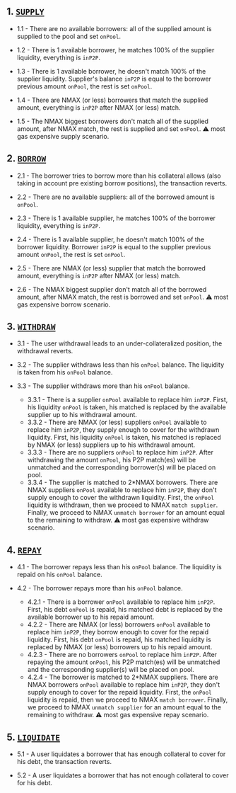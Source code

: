 ## 1. [`SUPPLY`](https://github.com/morpho-labs/morpho-contracts/blob/main/contracts/aave/PositionsManagerForAave.sol#L290)

- 1.1 - There are no available borrowers: all of the supplied amount is supplied to the pool and set `onPool`.

- 1.2 - There is 1 available borrower, he matches 100% of the supplier liquidity, everything is `inP2P`.

- 1.3 - There is 1 available borrower, he doesn't match 100% of the supplier liquidity. Supplier's balance `inP2P` is equal to the borrower previous amount `onPool`, the rest is set `onPool`.

- 1.4 - There are NMAX (or less) borrowers that match the supplied amount, everything is `inP2P` after NMAX (or less) match.

- 1.5 - The NMAX biggest borrowers don't match all of the supplied amount, after NMAX match, the rest is supplied and set `onPool`. ⚠️ most gas expensive supply scenario.

## 2. [`BORROW`](https://github.com/morpho-labs/morpho-contracts/blob/main/contracts/aave/PositionsManagerForAave.sol#L361)

- 2.1 - The borrower tries to borrow more than his collateral allows (also taking in account pre existing borrow positions), the transaction reverts.

- 2.2 - There are no available suppliers: all of the borrowed amount is `onPool`.

- 2.3 - There is 1 available supplier, he matches 100% of the borrower liquidity, everything is `inP2P`.

- 2.4 - There is 1 available supplier, he doesn't match 100% of the borrower liquidity. Borrower `inP2P` is equal to the supplier previous amount `onPool`, the rest is set `onPool`.

- 2.5 - There are NMAX (or less) supplier that match the borrowed amount, everything is `inP2P` after NMAX (or less) match.

- 2.6 - The NMAX biggest supplier don't match all of the borrowed amount, after NMAX match, the rest is borrowed and set `onPool`. ⚠️ most gas expensive borrow scenario.

## 3. [`WITHDRAW`](https://github.com/morpho-labs/morpho-contracts/blob/main/contracts/aave/PositionsManagerForAave.sol#L534)

- 3.1 - The user withdrawal leads to an under-collateralized position, the withdrawal reverts.

- 3.2 - The supplier withdraws less than his `onPool` balance. The liquidity is taken from his `onPool` balance.

- 3.3 - The supplier withdraws more than his `onPool` balance.
  - 3.3.1 - There is a supplier `onPool` available to replace him `inP2P`. First, his liquidity `onPool` is taken, his matched is replaced by the available supplier up to his withdrawal amount.
  - 3.3.2 - There are NMAX (or less) suppliers `onPool` available to replace him `inP2P`, they supply enough to cover for the withdrawn liquidity. First, his liquidity `onPool` is taken, his matched is replaced by NMAX (or less) suppliers up to his withdrawal amount.
  - 3.3.3 - There are no suppliers `onPool` to replace him `inP2P`. After withdrawing the amount `onPool`, his P2P match(es) will be unmatched and the corresponding borrower(s) will be placed on pool.
  - 3.3.4 - The supplier is matched to 2\*NMAX borrowers. There are NMAX suppliers `onPool` available to replace him `inP2P`, they don't supply enough to cover the withdrawn liquidity. First, the `onPool` liquidity is withdrawn, then we proceed to NMAX `match supplier`. Finally, we proceed to NMAX `unmatch borrower` for an amount equal to the remaining to withdraw. ⚠️ most gas expensive withdraw scenario.

## 4. [`REPAY`](https://github.com/morpho-labs/morpho-contracts/blob/main/contracts/aave/PositionsManagerForAave.sol#L642)

- 4.1 - The borrower repays less than his `onPool` balance. The liquidity is repaid on his `onPool` balance.

- 4.2 - The borrower repays more than his `onPool` balance.
  - 4.2.1 - There is a borrower `onPool` available to replace him `inP2P`. First, his debt `onPool` is repaid, his matched debt is replaced by the available borrower up to his repaid amount.
  - 4.2.2 - There are NMAX (or less) borrowers `onPool` available to replace him `inP2P`, they borrow enough to cover for the repaid liquidity. First, his debt `onPool` is repaid, his matched liquidity is replaced by NMAX (or less) borrowers up to his repaid amount.
  - 4.2.3 - There are no borrowers `onPool` to replace him `inP2P`. After repaying the amount `onPool`, his P2P match(es) will be unmatched and the corresponding supplier(s) will be placed on pool.
  - 4.2.4 - The borrower is matched to 2\*NMAX suppliers. There are NMAX borrowers `onPool` available to replace him `inP2P`, they don't supply enough to cover for the repaid liquidity. First, the `onPool` liquidity is repaid, then we proceed to NMAX `match borrower`. Finally, we proceed to NMAX `unmatch supplier` for an amount equal to the remaining to withdraw. ⚠️ most gas expensive repay scenario.

## 5. [`LIQUIDATE`](https://github.com/morpho-labs/morpho-contracts/blob/main/contracts/aave/PositionsManagerForAave.sol#L452)

- 5.1 - A user liquidates a borrower that has enough collateral to cover for his debt, the transaction reverts.

- 5.2 - A user liquidates a borrower that has not enough collateral to cover for his debt.
